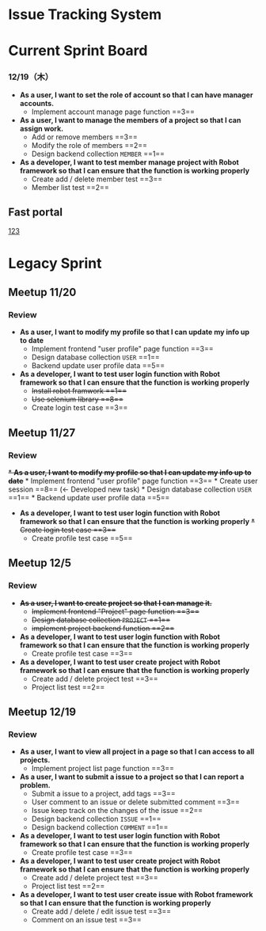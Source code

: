 Issue Tracking System
===

# Current Sprint Board
### 12/19（木）
* **As a user, I want to set the role of account so that I can have manager accounts.**
    * Implement account manage page function ==3==
* **As a user, I want to manage the members of a project so that I can assign work.**
    * Add or remove members ==3==
    * Modify the role of members ==2==
    * Design backend collection `MEMBER` ==1==
* **As a developer, I want to test member manage project with Robot framework so that I can ensure that the function is working properly**
	* Create add / delete member test ==3==
	* Member list test ==2==


## Fast portal
[123](/legacy-sprint)

# Legacy Sprint
## Meetup 11/20
### Review
* **As a user, I want to modify my profile so that I can update my info up to date**
    * Implement frontend "user profile" page function ==3==
    * Design database collection `USER` ==1==
    * Backend update user profile data ==5==
* **As a developer, I want to test user login function with Robot framework so that I can ensure that the function is working properly**
    * ~~Install robot framwork ==1==~~
    * ~~Use selenium library ==8==~~
    * Create login test case ==3==

## Meetup 11/27
### Review
~~* **As a user, I want to modify my profile so that I can update my info up to date**~~
    * Implement frontend "user profile" page function ==3==
    * Create user session ==8== ($\leftarrow$ Developed new task)
    * Design database collection `USER` ==1==
    * Backend update user profile data ==5==
* **As a developer, I want to test user login function with Robot framework so that I can ensure that the function is working properly**
    ~~* Create login test case ==3==~~
    * Create profile test case ==5==

## Meetup 12/5
### Review
* ~~**As a user, I want to create project so that I can manage it.**~~
	* ~~Implement frontend "Project" page function ==3==~~
    * ~~Design database collection `PROJECT` ==1==~~
    * ~~implement project backend function ==2==~~
* **As a developer, I want to test user login function with Robot framework so that I can ensure that the function is working properly**
    * Create profile test case ==3==
* **As a developer, I want to test user create project with Robot framework so that I can ensure that the function is working properly**
	* Create add / delete project test ==3==
	* Project list test ==2==

## Meetup 12/19
### Review
* **As a user, I want to view all project in a page so that I can access to all projects.**
    * Implement project list page function ==3==
* **As a user, I want to submit a issue to a project so that I can report a problem.**
    * Submit a issue to a project, add tags ==3==
    * User comment to an issue or delete submitted comment ==3==
    * Issue keep track on the changes of the issue ==2==
    * Design backend collection `ISSUE` ==1==
    * Design backend collection `COMMENT` ==1==
* **As a developer, I want to test user login function with Robot framework so that I can ensure that the function is working properly**
    * Create profile test case ==3==
* **As a developer, I want to test user create project with Robot framework so that I can ensure that the function is working properly**
	* Create add / delete project test ==3==
	* Project list test ==2==
* **As a developer, I want to test user create issue with Robot framework so that I can ensure that the function is working properly**
	* Create add / delete / edit issue test ==3==
    * Comment on an issue test ==3==